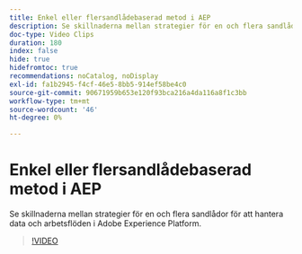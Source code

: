 ```yaml
---
title: Enkel eller flersandlådebaserad metod i AEP
description: Se skillnaderna mellan strategier för en och flera sandlådor för att hantera data och arbetsflöden i Adobe Experience Platform.
doc-type: Video Clips
duration: 180
index: false
hide: true
hidefromtoc: true
recommendations: noCatalog, noDisplay
exl-id: fa1b2945-f4cf-46e5-8bb5-914ef58be4c0
source-git-commit: 90671959b653e120f93bca216a4da116a8f1c3bb
workflow-type: tm+mt
source-wordcount: '46'
ht-degree: 0%

---
```


# Enkel eller flersandlådebaserad metod i AEP

Se skillnaderna mellan strategier för en och flera sandlådor för att hantera data och arbetsflöden i Adobe Experience Platform.

<!-- 62_S601_3442532_179_single-vs-multisandbox-approach-in-aep -->
>[!VIDEO](https://video.tv.adobe.com/v/3458324/?learn=on&enablevpops=true)
